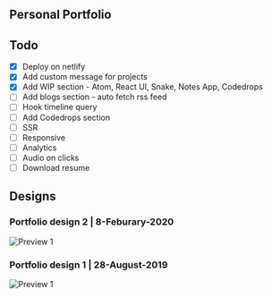 ## Personal Portfolio

## Todo

- [x] Deploy on netlify
- [x] Add custom message for projects
- [x] Add WIP section - Atom, React UI, Snake, Notes App, Codedrops
- [ ] Add blogs section - auto fetch rss feed
- [ ] Hook timeline query
- [ ] Add Codedrops section
- [ ] SSR
- [ ] Responsive
- [ ] Analytics
- [ ] Audio on clicks
- [ ] Download resume

## Designs

### Portfolio design 2 | 8-Feburary-2020

![Preview 1](designs/portfolio-v2-8-feb-2020.gif)

### Portfolio design 1 | 28-August-2019

![Preview 1](designs/portfolio-v1-28-aug-2019.gif)
